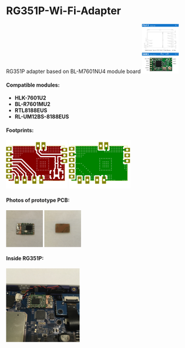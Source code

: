 # RG351P-Wi-Fi-Adapter
RG351P adapter based on BL-M7601NU4 module board
<img src="https://github.com/kuzmapunk/RG351P-Wi-Fi-Adapter/blob/main/images/BL-M7601NU4.jpg" width="100px" />

#### Compatible modules:
  - **HLK-7601U2**
  - **BL-R7601MU2**
  - **RTL8188EUS**
  - **RL-UM12BS-8188EUS**

#### Footprints:
![Top Footprint](https://github.com/kuzmapunk/RG351P-Wi-Fi-Adapter/blob/main/images/adapter-F_Cu.svg)
![Top Footprint](https://github.com/kuzmapunk/RG351P-Wi-Fi-Adapter/blob/main/images/adapter-B_Cu.svg)

#### Photos of prototype PCB:
<img src="https://github.com/kuzmapunk/RG351P-Wi-Fi-Adapter/blob/main/images/board_top.jpg" width="100px" />    <img src="https://github.com/kuzmapunk/RG351P-Wi-Fi-Adapter/blob/main/images/board_bottom.jpg" width="100px" />

#### Inside RG351P:
<img src="https://github.com/kuzmapunk/RG351P-Wi-Fi-Adapter/blob/main/images/soldered.jpg" width="200px" />
